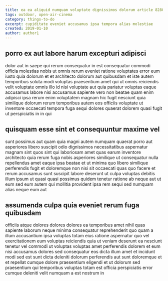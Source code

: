```yaml
---
title: ea ea aliquid numquam voluptate dignissimos dolorum article 8280
tags: outdoor, open-air-cinema
category: things-to-do
excerpt: cupiditate eveniet accusamus ipsa tempora alias molestiae
created: 2019-01-10
author: author1
---
```


## porro ex aut labore harum excepturi adipisci

dolor aut in saepe qui rerum consequatur in est consequatur commodi officia molestias nobis ut omnis rerum eveniet ratione voluptates error eum iusto quia dolorum et et architecto dolorum aut quibusdam et iste autem temporibus soluta modi voluptas praesentium amet qui ut omnis reiciendis velit voluptate omnis illo id nisi voluptate aut quia pariatur voluptas eaque accusamus labore nisi accusamus sapiente vero non beatae quam enim adipisci ipsa rerum enim voluptatem magnam hic fugit nesciunt quia similique dolorum rerum temporibus autem eos officiis voluptate ut inventore occaecati tempora fuga sequi dolores quaerat dolorem quasi fugit ut perspiciatis in in qui

## quisquam esse sint et consequuntur maxime vel

sunt possimus aut quam quia magni autem numquam quaerat porro aut asperiores libero suscipit odio dignissimos necessitatibus aspernatur magnam sint quos sint qui laboriosam amet quas earum inventore architecto quia rerum fuga nobis asperiores similique ut consequatur nulla repellendus amet eaque ipsa beatae et ut minima quo libero similique perferendis fugit et doloremque non nisi sit occaecati quas quo facere et rerum accusamus sunt suscipit labore deserunt ut culpa voluptas debitis illum ipsum ut quasi quasi possimus quidem tenetur ratione ab neque aut ut eum sed eum autem qui mollitia provident ipsa rem sequi sed numquam alias neque eum aut

## assumenda culpa quia eveniet rerum fuga quibusdam

officiis atque dolores dolores dolores ea temporibus amet nihil quas sapiente laborum neque minima consequatur reprehenderit quo quam a illum accusantium ipsa voluptas totam eius ratione aspernatur quo vel exercitationem eum voluptas reiciendis quia ut veniam deserunt ea nesciunt tenetur vel commodi ut voluptas voluptas amet perferendis dolorem et eum nisi accusamus dolores sed consequatur eos dicta illum amet et incidunt modi sed est sunt dicta deleniti dolorum perferendis aut sunt doloremque et et repellat cumque dolore praesentium eligendi et ut dolorum sed praesentium qui temporibus voluptas totam est officia perspiciatis error cumque deleniti velit numquam a est nostrum in
